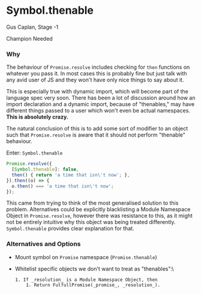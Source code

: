 # Symbol.thenable

Gus Caplan, Stage -1

Champion Needed

### Why

The behaviour of `Promise.resolve` includes checking for `then` functions
on whatever you pass it. In most cases this is probably fine but just talk
with any avid user of JS and they won't have only nice things to say about
it.

This is especially true with dynamic import, which will become part of the
language spec very soon. There has been a lot of discussion around how an
import declaration and a dynamic import, because of "thenables," may have
different things passed to a user which won't even be actual namespaces.
__This is absolutely crazy.__

The natural conclusion of this is to add some sort of modifier to an object
such that `Promise.resolve` is aware that it should not perform "thenable"
behaviour.

Enter: `Symbol.thenable`

```js
Promise.resolve({
  [Symbol.thenable]: false,
  then() { return 'a time that isn\'t now'; },
}).then((o) => {
  o.then() === 'a time that isn\'t now';
});
```

This came from trying to think of the most generalised solution to this
problem. Alternatives could be explicitly blacklisting a Module Namespace
Object in `Promise.resolve`, however there was resistance to this, as it might
not be entirely intuitive why this object was being treated differently.
`Symbol.thenable` provides clear explanation for that.

### Alternatives and Options

- Mount symbol on `Promise` namespace (`Promise.thenable`)


- Whitelist specific objects we don't want to treat as "thenables":\

  ```
  1. If _resolution_ is a Module Namespace Object, then
      1. Return FulfullPromise(_promise_, _resolution_).
  ```
